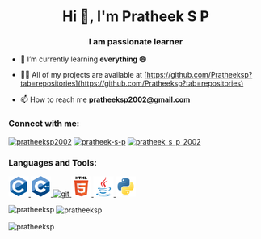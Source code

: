 <h1 align="center">Hi 👋, I'm Pratheek S P</h1>
<h3 align="center">I am passionate learner</h3>

- 🌱 I’m currently learning **everything 😅**

- 👨‍💻 All of my projects are available at [https://github.com/Pratheeksp?tab=repositories](https://github.com/Pratheeksp?tab=repositories)

- 📫 How to reach me **pratheeksp2002@gmail.com**

<h3 align="left">Connect with me:</h3>
<p align="left">
<a href="https://twitter.com/pratheeksp2002" target="blank"><img align="center" src="https://raw.githubusercontent.com/rahuldkjain/github-profile-readme-generator/master/src/images/icons/Social/twitter.svg" alt="pratheeksp2002" height="30" width="40" /></a>
<a href="https://linkedin.com/in/pratheek-s-p" target="blank"><img align="center" src="https://raw.githubusercontent.com/rahuldkjain/github-profile-readme-generator/master/src/images/icons/Social/linked-in-alt.svg" alt="pratheek-s-p" height="30" width="40" /></a>
<a href="https://instagram.com/pratheek_s_p_2002" target="blank"><img align="center" src="https://raw.githubusercontent.com/rahuldkjain/github-profile-readme-generator/master/src/images/icons/Social/instagram.svg" alt="pratheek_s_p_2002" height="30" width="40" /></a>
</p>

<h3 align="left">Languages and Tools:</h3>
<p align="left"> <a href="https://www.cprogramming.com/" target="_blank" rel="noreferrer"> <img src="https://raw.githubusercontent.com/devicons/devicon/master/icons/c/c-original.svg" alt="c" width="40" height="40"/> </a> <a href="https://www.w3schools.com/cpp/" target="_blank" rel="noreferrer"> <img src="https://raw.githubusercontent.com/devicons/devicon/master/icons/cplusplus/cplusplus-original.svg" alt="cplusplus" width="40" height="40"/> </a> <a href="https://git-scm.com/" target="_blank" rel="noreferrer"> <img src="https://www.vectorlogo.zone/logos/git-scm/git-scm-icon.svg" alt="git" width="40" height="40"/> </a> <a href="https://www.w3.org/html/" target="_blank" rel="noreferrer"> <img src="https://raw.githubusercontent.com/devicons/devicon/master/icons/html5/html5-original-wordmark.svg" alt="html5" width="40" height="40"/> </a> <a href="https://www.java.com" target="_blank" rel="noreferrer"> <img src="https://raw.githubusercontent.com/devicons/devicon/master/icons/java/java-original.svg" alt="java" width="40" height="40"/> </a> <a href="https://www.python.org" target="_blank" rel="noreferrer"> <img src="https://raw.githubusercontent.com/devicons/devicon/master/icons/python/python-original.svg" alt="python" width="40" height="40"/> </a> </p>

<p><img align="left" src="https://github-readme-stats.vercel.app/api/top-langs?username=pratheeksp&show_icons=true&locale=en&layout=compact" alt="pratheeksp" /></p>

<p>&nbsp;<img align="center" src="https://github-readme-stats.vercel.app/api?username=pratheeksp&show_icons=true&locale=en" alt="pratheeksp" /></p>

<p><img align="center" src="https://github-readme-streak-stats.herokuapp.com/?user=pratheeksp&" alt="pratheeksp" /></p>
